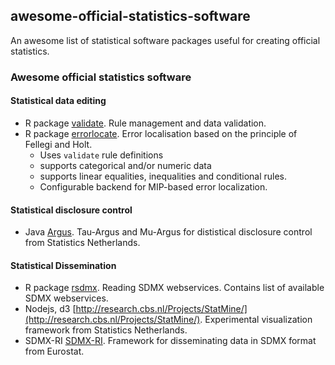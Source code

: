 
## awesome-official-statistics-software
An awesome list of statistical software packages useful for creating official statistics.

### Awesome official statistics software


#### Statistical data editing

- R package [validate](https://CRAN.R-project.org/package=validate). Rule management and data validation.
- R package [errorlocate](https://CRAN.R-project.org/package=errorlocate). Error localisation based on the principle of Fellegi and Holt.
    - Uses `validate` rule definitions
    - supports categorical and/or numeric data
    - supports linear equalities, inequalities and conditional rules.
    - Configurable backend for MIP-based error localization.
    
#### Statistical disclosure control
- Java [Argus](http://research.cbs.nl/casc/). Tau-Argus and Mu-Argus for dististical disclosure control from Statistics Netherlands.


#### Statistical Dissemination
- R package [rsdmx](https://github.com/opensdmx/rsdmx). Reading SDMX webservices. Contains list of available SDMX webservices.
- Nodejs, d3 [http://research.cbs.nl/Projects/StatMine/](http://research.cbs.nl/Projects/StatMine/). Experimental visualization framework from Statistics Netherlands.
- SDMX-RI [SDMX-RI](https://webgate.ec.europa.eu/fpfis/mwikis/sdmx/index.php/SDMX_Reference_Infrastructure_SDMX-RI). Framework for disseminating data in SDMX format from Eurostat.
